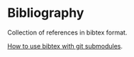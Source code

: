 # Bibliography

Collection of references in bibtex format.

[How to use bibtex with git submodules](http://andrius.velykis.lt/2012/06/master-bibtex-file-git-submodules/).
